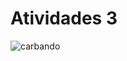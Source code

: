 # Atividades 3

![carbando](https://qph.cf2.quoracdn.net/main-qimg-c9e615c149111404c71a7c63c300f685-lq)
